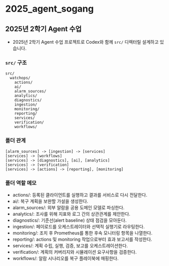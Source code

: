 # 2025_agent_sogang
## 2025년 2학기 Agent 수업
- 2025년 2학기 Agent 수업 프로젝트로 Codex와 함께 `src/` 디렉터릴 설계하고 있습니다.

### `src/` 구조
```text
src/
  watchops/
    actions/
    ai/
    alarm_sources/
    analytics/
    diagnostics/
    ingestion/
    monitoring/
    reporting/
    services/
    verification/
    workflows/
```

### 폴더 관계
```text
[alarm_sources] -> [ingestion] -> [services]
[services] -> [workflows]
[services] -> [diagnostics], [ai], [analytics]
[services] -> [verification]
[services] -> [actions] -> [reporting], [monitoring]
```

### 폴더 역할 메모
- actions/: 등록된 클라이언트를 실행하고 결과를 서비스로 다시 전달한다.
- ai/: 복구 계획을 보완할 가설을 생성한다.
- alarm_sources/: 외부 알람을 공용 도메인 모델로 파싱한다.
- analytics/: 조사를 위해 지표와 로그 간의 상관관계를 제안한다.
- diagnostics/: 기준선(alert baseline) 상태 점검을 모아둔다.
- ingestion/: 페이로드를 오케스트레이터와 선택적 실행기로 라우팅한다.
- monitoring/: 조치 후 Prometheus를 통한 후속 모니터링 항목을 나열한다.
- reporting/: actions 및 monitoring 작업으로부터 효과 보고서를 작성한다.
- services/: 계획 수립, 실행, 검증, 보고를 오케스트레이션한다.
- verification/: 계획의 커버리지와 시뮬레이션 요구사항을 검증한다.
- workflows/: 알람 시나리오를 복구 플레이북에 매핑한다.